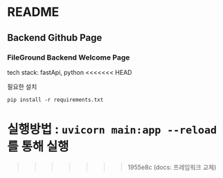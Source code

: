 # README

## Backend Github Page

### FileGround Backend Welcome Page

tech stack: fastApi, python
<<<<<<< HEAD

필요한 설치

```
pip install -r requirements.txt
```

실행방법 : `uvicorn main:app --reload` 를 통해 실행
=======
>>>>>>> 1955e8c (docs: 프레임워크 교체)
